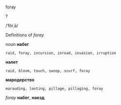 foray

?

/ˈfôrˌā/

Definitions of _foray_

noun
**набег**

    raid, foray, incursion, inroad, invasion, irruption
**налет**

    raid, bloom, touch, swoop, scurf, foray
**мародерство**

    marauding, looting, pillage, pillaging, foray

_foray_
**набег**, **наезд**
